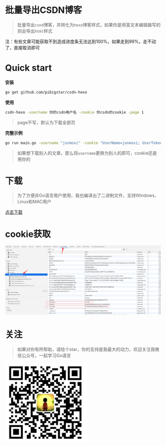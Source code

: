 # 批量导出CSDN博客
> 批量导出`csnd`博客，并转化为`hexo`博客样式，如果你是用富文本编辑器写的则会导出`html`样式

注：有些文章可能获取不到造成进度条无法达到100%，如果走到99%，走不动了，直接取消即可

# Quick start

**安装**
```bash
go get github.com/pibigstar/csdn-hexo
```

**使用**
```bash
csdn-hexo -username 你的csdn用户名 -cookie 你csdn的cookie -page 1
```
> page不写，默认为下载全部页

**完整示例**
```bash
go run main.go -username "junmoxi" -cookie "UserName=junmoxi; UserToken=c3c29cca48be43c4884fe36d052d5851"
```
> 如果想下载别人的文章，那么将`username`更换为别人的即可，cookie还是用你的

# 下载
> 为了方便非Go语言用户使用，我也编译出了二进制文件，支持Windows、Linux和MAC用户

[点击下载](https://github.com/pibigstar/csdn-hexo/releases/tag/v1.1)


# cookie获取
![](cookie.png)

# 关注
> 如果对你有所帮助，请给个star，你的支持是我最大的动力，欢迎关注我微信公众号，一起学习Go语言

![](weixin.png)